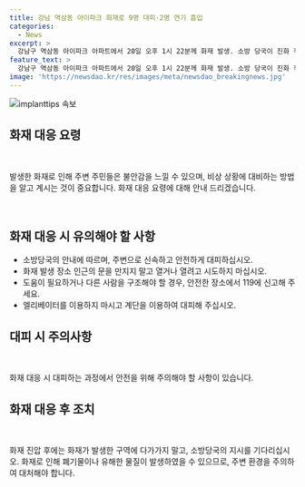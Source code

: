 ```yaml
---
title: 강남 역삼동 아이파크 화재로 9명 대피·2명 연기 흡입
categories:
  - News
excerpt: >
  강남구 역삼동 아이파크 아파트에서 20일 오후 1시 22분께 화재 발생. 소방 당국이 진화 작업 중. 현장 사진 newsis.com(photo1006@)
feature_text: >
  강남구 역삼동 아이파크 아파트에서 20일 오후 1시 22분께 화재 발생. 소방 당국이 진화 작업 중. 현장 사진 newsis.com(photo1006@)
image: 'https://newsdao.kr/res/images/meta/newsdao_breakingnews.jpg'
---
```


<p><img src="https://newsdao.kr/res/images/meta/newsdao_breakingnews.jpg" alt="implanttips 속보" /></p>

<h2 data-ke-size="size26">화재 대응 요령</h2>

<p data-ke-size="size16">&nbsp;</p>

<p>발생한 화재로 인해 주변 주민들은 불안감을 느낄 수 있으며, 비상 상황에 대비하는 방법을 알고 계시는 것이 중요합니다. 화재 대응 요령에 대해 안내 드리겠습니다.</p>

<p data-ke-size="size16">&nbsp;</p>

<h2 data-ke-size="size24">화재 대응 시 유의해야 할 사항</h2>

<ul>
  <li>소방당국의 안내에 따르며, 주변으로 신속하고 안전하게 대피하십시오.</li>
  <li>화재 발생 장소 인근의 문을 만지지 말고 열거나 열려고 시도하지 마십시오.</li>
  <li>도움이 필요하거나 다른 사람을 구조해야 할 경우, 안전한 장소에서 119에 신고해 주세요.</li>
  <li>엘리베이터를 이용하지 마시고 계단을 이용하여 대피해 주십시오.</li>
</ul>

<h2 data-ke-size="size24">대피 시 주의사항</h2>

<p data-ke-size="size16">&nbsp;</p>

<p>화재 대응 시 대피하는 과정에서 안전을 위해 주의해야 할 사항이 있습니다.</p>

<h2 data-ke-size="size24">화재 대응 후 조치</h2>

<p data-ke-size="size16">&nbsp;</p>

<p>화재 진압 후에는 화재가 발생한 구역에 다가가지 말고, 소방당국의 지시를 기다리십시오. 화재로 인해 폐기물이나 유해한 물질이 발생하였을 수 있으므로, 주변 환경을 주의하여 대처해야 합니다.</p>

